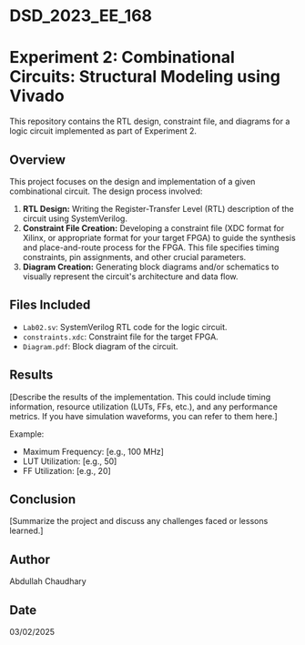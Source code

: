 # DSD_2023_EE_168
# Experiment 2: Combinational Circuits: Structural Modeling using Vivado

This repository contains the RTL design, constraint file, and diagrams for a logic circuit implemented as part of Experiment 2.

## Overview

This project focuses on the design and implementation of a given combinational circuit. The design process involved:

1. **RTL Design:** Writing the Register-Transfer Level (RTL) description of the circuit using SystemVerilog.
2. **Constraint File Creation:** Developing a constraint file (XDC format for Xilinx, or appropriate format for your target FPGA) to guide the synthesis and place-and-route process for the FPGA.  This file specifies timing constraints, pin assignments, and other crucial parameters.
3. **Diagram Creation:** Generating block diagrams and/or schematics to visually represent the circuit's architecture and data flow.

## Files Included

*   `Lab02.sv`: SystemVerilog RTL code for the logic circuit.
*   `constraints.xdc`: Constraint file for the target FPGA.
*   `Diagram.pdf`: Block diagram of the circuit.

## Results

[Describe the results of the implementation. This could include timing information, resource utilization (LUTs, FFs, etc.), and any performance metrics. If you have simulation waveforms, you can refer to them here.]

Example:

*   Maximum Frequency: [e.g., 100 MHz]
*   LUT Utilization: [e.g., 50]
*   FF Utilization: [e.g., 20]

## Conclusion

[Summarize the project and discuss any challenges faced or lessons learned.]

## Author

Abdullah Chaudhary

## Date

03/02/2025

